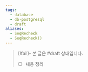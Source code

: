 ```yaml
---
tags:
  - database
  - db-postgresql
  - draft
aliases:
  - SeqRecheck
  - SeqRecheck()
---
```

> [!fail]- 본 글은 #draft 상태입니다.
> - [ ] 내용 정리